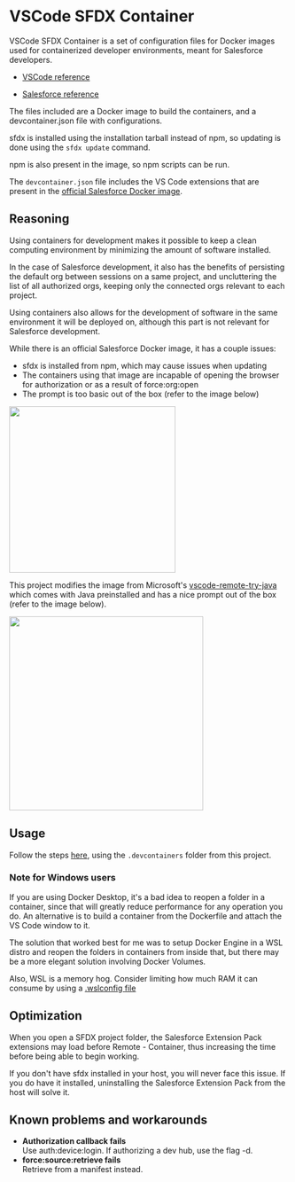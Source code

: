 # VSCode SFDX Container

VSCode SFDX Container is a set of configuration files for Docker images used for containerized developer environments, meant for Salesforce developers.

- [VSCode reference](https://code.visualstudio.com/docs/remote/containers)

- [Salesforce reference](https://developer.salesforce.com/tools/vscode/en/user-guide/remote-development/)

The files included are a Docker image to build the containers, and a devcontainer.json file with configurations.

sfdx is installed using the installation tarball instead of npm, so updating is done using the `sfdx update` command.

npm is also present in the image, so npm scripts can be run.

The `devcontainer.json` file includes the VS Code extensions that are present in the [official Salesforce Docker image](https://hub.docker.com/r/salesforce/salesforcedx).

## Reasoning
Using containers for development makes it possible to keep a clean computing environment by minimizing the amount of software installed.

In the case of Salesforce development, it also has the benefits of persisting the default org between sessions on a same project, and uncluttering the list of all authorized orgs, keeping only the connected orgs relevant to each project.

Using containers also allows for the development of software in the same environment it will be deployed on, although this part is not relevant for Salesforce development.

While there is an official Salesforce Docker image, it has a couple issues:
- sfdx is installed from npm, which may cause issues when updating
- The containers using that image are incapable of opening the browser for authorization or as a result of force:org:open
- The prompt is too basic out of the box (refer to the image below)

<img src="https://user-images.githubusercontent.com/66442848/147389392-21d9008f-662a-4c4f-af4c-285996084e6a.png" width="300" >

This project modifies the image from Microsoft's [vscode-remote-try-java](https://github.com/microsoft/vscode-remote-try-java) which comes with Java preinstalled and has a nice prompt out of the box  (refer to the image below).

<img src="https://user-images.githubusercontent.com/66442848/147389380-2d4e88bc-70de-4ac1-8de7-01fcef5eb98e.png" width="350" >


## Usage

Follow the steps [here](https://code.visualstudio.com/docs/remote/containers), using the `.devcontainers` folder from this project.

### Note for Windows users

If you are using Docker Desktop, it's a bad idea to reopen a folder in a container, since that will greatly reduce performance for any operation you do. An alternative is to build a container from the Dockerfile and attach the VS Code window to it.

The solution that worked best for me was to setup Docker Engine in a WSL distro and reopen the folders in containers from inside that, but there may be a more elegant solution involving Docker Volumes.

Also, WSL is a memory hog. Consider limiting how much RAM it can consume by using a [.wslconfig file](https://docs.microsoft.com/en-us/windows/wsl/wsl-config)


## Optimization

When you open a SFDX project folder, the Salesforce Extension Pack extensions may load before Remote - Container, thus increasing the time before being able to begin working.

If you don't have sfdx installed in your host, you will never face this issue. If you do have it installed, uninstalling the Salesforce Extension Pack from the host will solve it.

## Known problems and workarounds

- **Authorization callback fails** <br/>
Use auth:device:login. If authorizing a dev hub, use the flag -d.
- **force:source:retrieve fails** <br />
Retrieve from a manifest instead.
